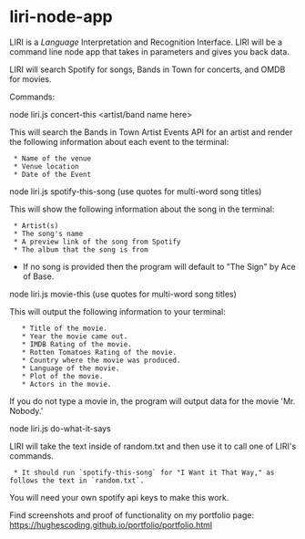 # liri-node-app

LIRI is a _Language_ Interpretation and Recognition Interface. LIRI will be a command line node app that takes in parameters and gives you back data.

LIRI will search Spotify for songs, Bands in Town for concerts, and OMDB for movies.

Commands:

 node liri.js concert-this <artist/band name here>

 This will search the Bands in Town Artist Events API for an artist and render the following information about each event to the terminal:

     * Name of the venue
     * Venue location
     * Date of the Event

 node liri.js spotify-this-song <song name here>     (use quotes for multi-word song titles)

 This will show the following information about the song in the terminal:

     * Artist(s)
     * The song's name
     * A preview link of the song from Spotify
     * The album that the song is from

   * If no song is provided then the program will default to "The Sign" by Ace of Base.

node liri.js movie-this <movie name here>     (use quotes for multi-word song titles)

This will output the following information to your terminal:

       * Title of the movie.
       * Year the movie came out.
       * IMDB Rating of the movie.
       * Rotten Tomatoes Rating of the movie.
       * Country where the movie was produced.
       * Language of the movie.
       * Plot of the movie.
       * Actors in the movie.

If you do not type a movie in, the program will output data for the movie 'Mr. Nobody.'


node liri.js do-what-it-says 

LIRI will take the text inside of random.txt and then use it to call one of LIRI's commands.

     * It should run `spotify-this-song` for "I Want it That Way," as follows the text in `random.txt`.



You will need your own spotify api keys to make this work.

Find screenshots and proof of functionality on my portfolio page: https://hughescoding.github.io/portfolio/portfolio.html

